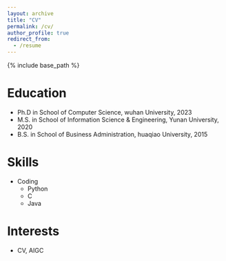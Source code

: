 ```yaml
---
layout: archive
title: "CV"
permalink: /cv/
author_profile: true
redirect_from:
  - /resume
---
```


{% include base_path %}

Education
======
* Ph.D in School of Computer Science, wuhan University, 2023 
* M.S. in School of Information Science & Engineering, Yunan University, 2020
* B.S. in School of Business Administration, huaqiao University, 2015

Skills
======
* Coding  
  * Python  
  * C  
  * Java

Interests
======
* CV, AIGC  
